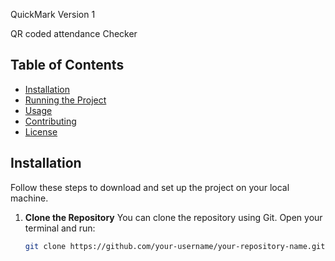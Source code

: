 QuickMark Version 1

QR coded attendance Checker

## Table of Contents
- [Installation](#installation)
- [Running the Project](#running-the-project)
- [Usage](#usage)
- [Contributing](#contributing)
- [License](#license)

## Installation

Follow these steps to download and set up the project on your local machine.

1. **Clone the Repository**
   You can clone the repository using Git. Open your terminal and run:

   ```bash
   git clone https://github.com/your-username/your-repository-name.git
